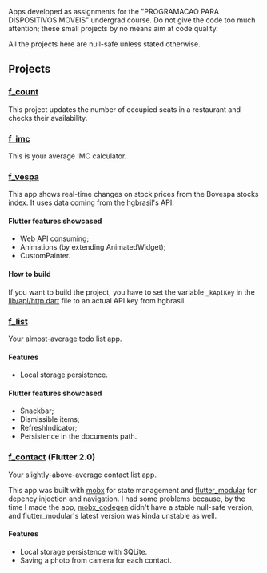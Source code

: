 Apps developed as assignments for the "PROGRAMACAO PARA DISPOSITIVOS MOVEIS" undergrad course. Do not give the code too much attention; these small projects by no means aim at code quality.

All the projects here are null-safe unless stated otherwise.

## Projects

### [f_count](f_count/)
This project updates the number of occupied seats in a restaurant and checks their availability.

### [f_imc](f_imc/)
This is your average IMC calculator.

### [f_vespa](f_vespa/)
This app shows real-time changes on stock prices from the Bovespa stocks index. It uses data coming from the [hgbrasil](https://www.hgbrasil.com)'s API.

#### Flutter features showcased
- Web API consuming;
- Animations (by extending AnimatedWidget);
- CustomPainter.

#### How to build
If you want to build the project, you have to set the variable `_kApiKey` in the [lib/api/http.dart](f_vespa/lib/api/http.dart) file to an actual API key from hgbrasil.

### [f_list](f_list/)
Your almost-average todo list app. 

#### Features
- Local storage persistence.

#### Flutter features showcased
- Snackbar;
- Dismissible items;
- RefreshIndicator;
- Persistence in the documents path.

### [f_contact](f_contact_ex/) (Flutter 2.0)
Your slightly-above-average contact list app.

This app was built with [mobx](https://pub.dev/packages/mobx) for state management and [flutter_modular](https://pub.dev/packages/flutter_modular) for depency injection and navigation. I had some problems because, by the time I made the app, [mobx_codegen](https://pub.dev/packages/mobx_codegen) didn't have a stable null-safe version, and flutter_modular's latest version was kinda unstable as well.

#### Features
- Local storage persistence with SQLite.
- Saving a photo from camera for each contact.
